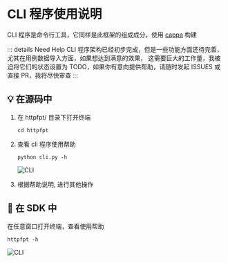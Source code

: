 # CLI 程序使用说明

CLI 程序是命令行工具，它同样是此框架的组成成分，使用 [cappa](https://cappa.readthedocs.io/en/latest/) 构建

::: details Need Help
CLI 程序架构已经初步完成，但是一些功能方面还待完善，尤其在用例数据导入方面，如果想达到满意的效果，
这需要巨大的工作量，我被迫将它们的状态设置为 TODO，如果你有意向提供帮助，请随时发起 ISSUES 或直接 PR，我将尽快审查
:::

## 💡 在源码中

1. 在 httpfpt/ 目录下打开终端

   ```shell
   cd httpfpt
   ```

2. 查看 cli 程序使用帮助

   ```shell
   python cli.py -h
   ```

   <img :src="$withBase('/assets/img/source_cli.jpg')" alt="CLI">

3. 根据帮助说明, 进行其他操作

## 🚩 在 SDK 中

在任意窗口打开终端，查看使用帮助

```shell
httpfpt -h
```

<img :src="$withBase('/assets/img/pip_cli.jpg')" alt="CLI">
